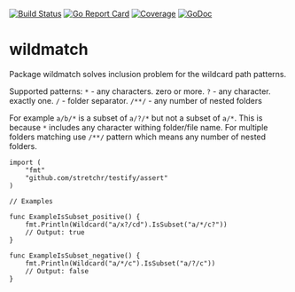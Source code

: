 [![Build Status](https://travis-ci.org/demon-xxi/wildmatch.svg?branch=master)](https://travis-ci.org/demon-xxi/wildmatch) [![Go Report Card](https://goreportcard.com/badge/github.com/demon-xxi/wildmatch)](https://goreportcard.com/report/github.com/demon-xxi/wildmatch) [![Coverage](http://gocover.io/_badge/github.com/demon-xxi/wildmatch)](http://gocover.io/github.com/demon-xxi/wildmatch) [![GoDoc](https://godoc.org/github.com/demon-xxi/wildmatch?status.svg)](https://godoc.org/github.com/demon-xxi/wildmatch)
# wildmatch
Package wildmatch solves inclusion problem for the wildcard path patterns.

Supported patterns:
`*` - any characters. zero or more.
`?` - any character. exactly one.
`/` - folder separator.
`/**/` - any number of nested folders

For example `a/b/*` is a subset of `a/?/*` but not a subset of `a/*`.
This is because `*` includes any character withing folder/file name.
For multiple folders matching use `/**/` pattern which means any number of nested folders.

```golang
import (
	"fmt"
	"github.com/stretchr/testify/assert"
)

// Examples

func ExampleIsSubset_positive() {
	fmt.Println(Wildcard("a/x?/cd").IsSubset("a/*/c?"))
	// Output: true
}

func ExampleIsSubset_negative() {
	fmt.Println(Wildcard("a/*/c").IsSubset("a/?/c"))
	// Output: false
}


```
